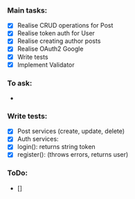 ### Main tasks:
 - [x] Realise CRUD operations for Post
 - [x] Realise token auth for User
 - [x] Realise creating author posts
 - [x] Realise OAuth2 Google
 - [x] Write tests
 - [x] Implement Validator

### To ask:
 - 

### Write tests:
 - [x] Post services (create, update, delete)
 - [x] Auth services:
  - [x] login(): returns string token
  - [x] register(): (throws errors, returns user)

### ToDo:
 - [] 
